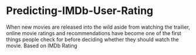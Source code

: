 # Predicting-IMDb-User-Rating
When new movies are released into the wild aside from watching the trailier, online movie ratings and recommendations have become one of the first things people check for before deciding whether they should watch the movie. Based on IMDb Rating
